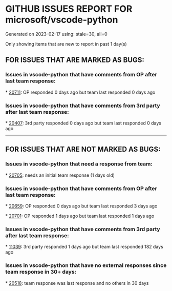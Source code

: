 
# GITHUB ISSUES REPORT FOR microsoft/vscode-python


Generated on 2023-02-17 using: stale=30, all=0


Only showing items that are new to report in past 1 day(s)


## FOR ISSUES THAT ARE MARKED AS BUGS:


### Issues in vscode-python that have comments from OP after last team response:


\* [20711](https://github.com/microsoft/vscode-python/issues/20711 "Unit test won't debug"): OP responded 0 days ago but team last responded 0 days ago

### Issues in vscode-python that have comments from 3rd party after last team response:


\* [20407](https://github.com/microsoft/vscode-python/issues/20407 "Debugging inside a container: debugger does not hit breakpoints anymore"): 3rd party responded 0 days ago but team last responded 0 days ago

---

## FOR ISSUES THAT ARE NOT MARKED AS BUGS:


### Issues in vscode-python that need a response from team:


\* [20705](https://github.com/microsoft/vscode-python/issues/20705 "Python unittests: Error is display in the Log Output after test run"): needs an initial team response (1 days old)

### Issues in vscode-python that have comments from OP after last team response:


\* [20659](https://github.com/microsoft/vscode-python/issues/20659 "Allow other extensions to indicate which file types are python related"): OP responded 0 days ago but team last responded 3 days ago

\* [20701](https://github.com/microsoft/vscode-python/issues/20701 "Python test framework"): OP responded 1 days ago but team last responded 1 days ago

### Issues in vscode-python that have comments from 3rd party after last team response:


\* [11039](https://github.com/microsoft/vscode-python/issues/11039 "Use new vsc API to activate terminal without running any commands in terminal"): 3rd party responded 1 days ago but team last responded 182 days ago

### Issues in vscode-python that have no external responses since team response in 30+ days:


\* [20518](https://github.com/microsoft/vscode-python/issues/20518 "can't find python"): team response was last response and no others in 30 days
